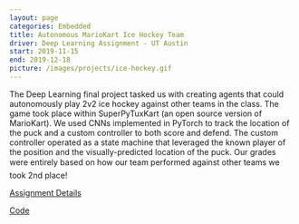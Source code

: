 ```yaml
---
layout: page
categories: Embedded
title: Autonomous MarioKart Ice Hockey Team
driver: Deep Learning Assignment - UT Austin
start: 2019-11-15
end: 2019-12-18
picture: /images/projects/ice-hockey.gif
---
```

The Deep Learning final project tasked us with creating agents that could autonomously play 2v2 ice hockey against other teams in the class. The game took place within SuperPyTuxKart (an open source version of MarioKart). We used CNNs implemented in PyTorch to track the location of the puck and a custom controller to both score and defend. The custom controller operated as a state machine that leveraged the known player of the position and the visually-predicted location of the puck. Our grades were entirely based on how our team performed against other teams &#150; we took 2nd place!

[Assignment Details](http://www.philkr.net/dl_class/homework/final/)

[Code](https://github.com/willcray/deep_learning/tree/master/final)
